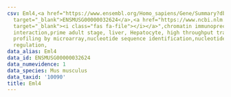 ```yaml
---
csv: Eml4,<a href="https://www.ensembl.org/Homo_sapiens/Gene/Summary?db=core;g=ENSMUSG00000032624"
  target="_blank">ENSMUSG00000032624</a>,<a href="https://www.ncbi.nlm.nih.gov/pubmed/23834426"
  target="_blank"><i class="fas fa-file"></i></a>",chromatin immunoprecipitation assay,direct
  interaction,prime adult stage, liver, Hepatocyte, high throughput transcription
  profiling by microarray,nucleotide sequence identification,nucleotide sequence identification,transcriptional
  regulation,
data_alias: Eml4
data_id: ENSMUSG00000032624
data_numevidence: 1
data_species: Mus musculus
data_taxid: '10090'
title: Eml4
---
```

